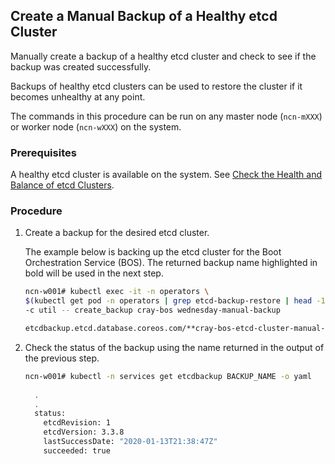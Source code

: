 ## Create a Manual Backup of a Healthy etcd Cluster

Manually create a backup of a healthy etcd cluster and check to see if the backup was created successfully.

Backups of healthy etcd clusters can be used to restore the cluster if it becomes unhealthy at any point.

The commands in this procedure can be run on any master node \(`ncn-mXXX`\) or worker node \(`ncn-wXXX`\) on the system.


### Prerequisites

A healthy etcd cluster is available on the system. See [Check the Health and Balance of etcd Clusters](Check_the_Health_and_Balance_of_etcd_Clusters.md).


### Procedure

1.  Create a backup for the desired etcd cluster.

    The example below is backing up the etcd cluster for the Boot Orchestration Service \(BOS\). The returned backup name highlighted in bold will be used in the next step.

    ```bash
    ncn-w001# kubectl exec -it -n operators \
    $(kubectl get pod -n operators | grep etcd-backup-restore | head -1 | awk '{print $1}') \
    -c util -- create_backup cray-bos wednesday-manual-backup
    
    etcdbackup.etcd.database.coreos.com/**cray-bos-etcd-cluster-manual-backup-25847** created
    ```

2.  Check the status of the backup using the name returned in the output of the previous step.

    ```bash
    ncn-w001# kubectl -n services get etcdbackup BACKUP_NAME -o yaml
     
      .
      .
      status:
        etcdRevision: 1
        etcdVersion: 3.3.8
        lastSuccessDate: "2020-01-13T21:38:47Z"
        succeeded: true
    ```





